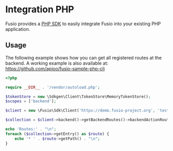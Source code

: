 
# Integration PHP

Fusio provides a [PHP SDK](https://github.com/apioo/fusio-sdk-php) to easily integrate Fusio
into your existing PHP application.

## Usage

The following example shows how you can get all registered routes at the backend.
A working example is also available at: https://github.com/apioo/fusio-sample-php-cli

```php
<?php

require __DIR__ . '/vendor/autoload.php';

$tokenStore = new \Sdkgen\Client\TokenStore\MemoryTokenStore();
$scopes = ['backend'];

$client = new \Fusio\Sdk\Client('https://demo.fusio-project.org', 'test', 'FRsNh1zKCXlB', $scopes, $tokenStore);

$collection = $client->backend()->getBackendRoutes()->backendActionRouteGetAll();

echo 'Routes:' . "\n";
foreach ($collection->getEntry() as $route) {
    echo '* ' . $route->getPath() . "\n";
}

```
